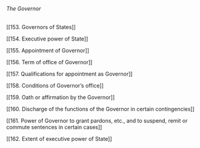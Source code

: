 ###### The Governor

[[153. Governors of States]]

[[154. Executive power of State]]

[[155. Appointment of Governor]]

[[156. Term of office of Governor]]

[[157. Qualifications for appointment as Governor]]

[[158. Conditions of Governor’s office]]

[[159. Oath or affirmation by the Governor]]

[[160. Discharge of the functions of the Governor in certain contingencies]]

[[161. Power of Governor to grant pardons, etc., and to suspend, remit or commute sentences in certain cases]]

[[162. Extent of executive power of State]]